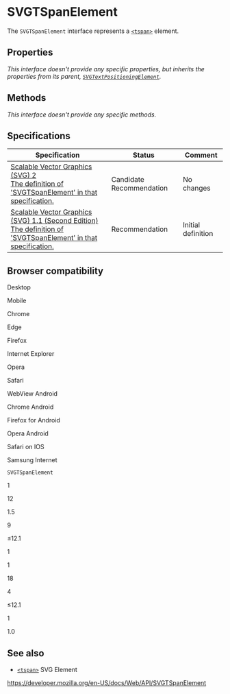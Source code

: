 SVGTSpanElement
===============

The `SVGTSpanElement` interface represents a [`<tspan>`](https://developer.mozilla.org/en-US/docs/Web/SVG/Element/tspan) element.

Properties
----------

*This interface doesn't provide any specific properties, but inherits the properties from its parent, [`SVGTextPositioningElement`](svgtextpositioningelement).*

Methods
-------

*This interface doesn't provide any specific methods.*

Specifications
--------------

<table><thead><tr class="header"><th>Specification</th><th>Status</th><th>Comment</th></tr></thead><tbody><tr class="odd"><td><a href="https://svgwg.org/svg2-draft/text.html#InterfaceSVGTSpanElement">Scalable Vector Graphics (SVG) 2<br />
<span class="small">The definition of 'SVGTSpanElement' in that specification.</span></a></td><td><span class="spec-cr">Candidate Recommendation</span></td><td>No changes</td></tr><tr class="even"><td><a href="https://www.w3.org/TR/SVG11/text.html#InterfaceSVGTSpanElement">Scalable Vector Graphics (SVG) 1.1 (Second Edition)<br />
<span class="small">The definition of 'SVGTSpanElement' in that specification.</span></a></td><td><span class="spec-rec">Recommendation</span></td><td>Initial definition</td></tr></tbody></table>

Browser compatibility
---------------------

Desktop

Mobile

Chrome

Edge

Firefox

Internet Explorer

Opera

Safari

WebView Android

Chrome Android

Firefox for Android

Opera Android

Safari on IOS

Samsung Internet

`SVGTSpanElement`

1

12

1.5

9

≤12.1

1

1

18

4

≤12.1

1

1.0

See also
--------

-   [`<tspan>`](https://developer.mozilla.org/en-US/docs/Web/SVG/Element/tspan) SVG Element

<a href="https://developer.mozilla.org/en-US/docs/Web/API/SVGTSpanElement" class="_attribution-link">https://developer.mozilla.org/en-US/docs/Web/API/SVGTSpanElement</a>
